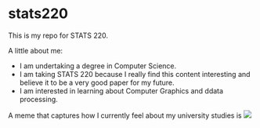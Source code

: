 # stats220

This is my repo for STATS 220. 

A little about me:

- I am undertaking a degree in Computer Science.
- I am taking STATS 220 because I really find this content interesting and believe it to be a very good paper for my future.
- I am interested in learning about Computer Graphics and ddata processing.

A meme that captures how I currently feel about my university studies is ![](https://tenor.com/view/trollface-troll-face-troll-face-phonk-troll-face-terror-dark-gif-3039755119636354997)
